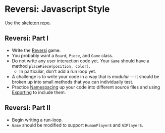 # Reversi: Javascript Style

Use the [skeleton repo][reversi-skeleton].

[reversi-skeleton]: https://github.com/appacademy/js-reversi

## Reversi: Part I

* Write the [Reversi][reversi] game.
* You probably want a `Board`, `Piece`, and `Game` class.
* Do not write any user interaction code yet. Your `Game` should have a
  method `placePiece(position, color)`.
    * In particular, don't add a run loop yet.
* A challenge is to write your code in a way that is *modular* -- it
  should be broken up into small methods that you can individually
  test.
* Practice [Namespacing][namespacing] up your code into different
  source files and using [Exporting][exporting] to include them.

[reversi]: http://en.wikipedia.org/wiki/Reversi
[namespacing]: http://addyosmani.com/blog/essential-js-namespacing/#beginners
[exporting]: http://stackoverflow.com/questions/11726525/nodejs-require-file-js-issues/11726614

## Reversi: Part II

* Begin writing a run-loop.
* `Game` should be modified to support `HumanPlayer`s and `AIPlayer`s.
